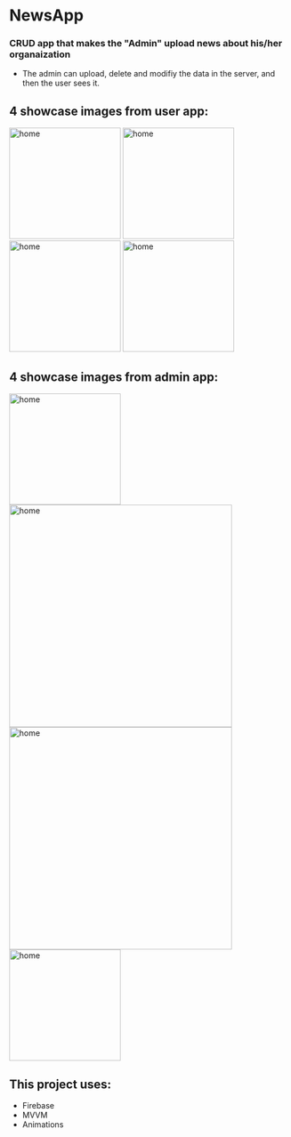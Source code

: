 # NewsApp
### CRUD app that makes the "Admin" upload news about his/her organaization 
- The admin can upload, delete and modifiy the data in the server, and then the user sees it.


## 4 showcase images from user app: 
<img src = "https://github.com/Ahmed-makawi/NewsApp/assets/119809534/088c105b-8bb7-43e5-9a0a-76f7c1006aff" alt="home" width="200" hight="400">
<img src = "https://github.com/Ahmed-makawi/NewsApp/assets/119809534/92d2448c-7568-4f18-888c-02bdf711463a" alt="home" width="200" hight="400">
<img src = "https://github.com/Ahmed-makawi/NewsApp/assets/119809534/e0851c74-36b1-48d3-9118-44002c50752b" alt="home" width="200" hight="400">
<img src = "https://github.com/Ahmed-makawi/NewsApp/assets/119809534/7f83203d-c6a6-4109-b851-45b5999ebbb0" alt="home" width="200" hight="400">


## 4 showcase images from admin app: 

<img src = "https://github.com/Ahmed-makawi/NewsApp/assets/119809534/b5bf6159-f614-46e3-92d1-7e26bea91355"  alt="home" width="200" hight="400">
<img src = "https://github.com/Ahmed-makawi/NewsApp/assets/119809534/ac595913-363d-4819-87ad-650cf474652a"  alt="home" width="400" hight="600">
<img src = "https://github.com/Ahmed-makawi/NewsApp/assets/119809534/71dfa533-522b-484c-aa28-6d8832e45307"  alt="home" width="400" hight="600">
<img src = "https://github.com/Ahmed-makawi/NewsApp/assets/119809534/e47b04ae-6859-49cc-af1c-2842c1dabc9b" alt="home" width="200" hight="400">




## This project uses:

- Firebase
- MVVM
- Animations

  
